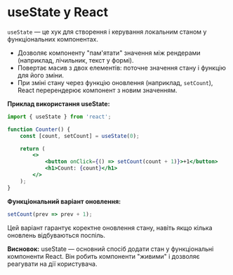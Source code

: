 # useState у React

`useState` — це хук для створення і керування локальним станом у функціональних компонентах.

- Дозволяє компоненту "пам'ятати" значення між рендерами (наприклад, лічильник, текст у формі).
- Повертає масив з двох елементів: поточне значення стану і функцію для його зміни.
- При зміні стану через функцію оновлення (наприклад, `setCount`), React перерендерює компонент з новим значенням.

**Приклад використання useState:**

```jsx
import { useState } from 'react';

function Counter() {
    const [count, setCount] = useState(0);

    return (
        <>
            <button onClick={() => setCount(count + 1)}>+1</button>
            <h1>Count: {count}</h1>
        </>
    );
}
```

**Функціональний варіант оновлення:**

```jsx
setCount(prev => prev + 1);
```

Цей варіант гарантує коректне оновлення стану, навіть якщо кілька оновлень відбуваються поспіль.

**Висновок:**
useState — основний спосіб додати стан у функціональні компоненти React. Він робить компоненти "живими" і дозволяє реагувати на дії користувача.